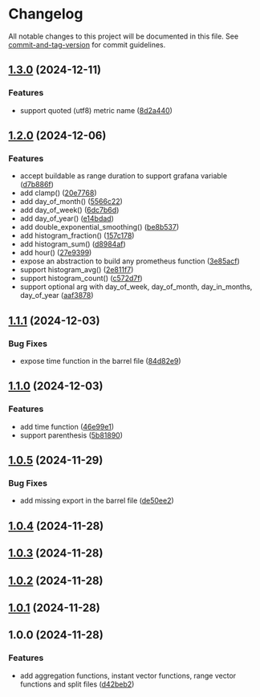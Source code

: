 # Changelog

All notable changes to this project will be documented in this file. See [commit-and-tag-version](https://github.com/absolute-version/commit-and-tag-version) for commit guidelines.

## [1.3.0](https://github.com/botflux/promql-query-builder/compare/v1.2.0...v1.3.0) (2024-12-11)


### Features

* support quoted (utf8) metric name ([8d2a440](https://github.com/botflux/promql-query-builder/commit/8d2a440fe2b54dd291648a979257b8f0c4266a56))

## [1.2.0](https://github.com/botflux/promql-query-builder/compare/v1.1.1...v1.2.0) (2024-12-06)


### Features

* accept buildable as range duration to support grafana variable ([d7b886f](https://github.com/botflux/promql-query-builder/commit/d7b886f02848d74bb14e255138bdbe9668673473))
* add clamp() ([20e7768](https://github.com/botflux/promql-query-builder/commit/20e7768f835920233d50cdb644214d947c5786ca))
* add day_of_month() ([5566c22](https://github.com/botflux/promql-query-builder/commit/5566c22e107126e2a1ff0cc728a87f0d6d978723))
* add day_of_week() ([6dc7b6d](https://github.com/botflux/promql-query-builder/commit/6dc7b6d5c8d90226e62b789ecdd49a12edb4aa06))
* add day_of_year() ([e14bdad](https://github.com/botflux/promql-query-builder/commit/e14bdad650c1bbed20c02cf086aa66e4d70d357e))
* add double_exponential_smoothing() ([be8b537](https://github.com/botflux/promql-query-builder/commit/be8b5371f5f5fd8b295e42ea4f7ecedad6856873))
* add histogram_fraction() ([157c178](https://github.com/botflux/promql-query-builder/commit/157c178ff3bebfdebf0ae1fc7eed18156f13e78c))
* add histogram_sum() ([d8984af](https://github.com/botflux/promql-query-builder/commit/d8984afe1d44cac20d2461d2ba0c1bcf50aa3c36))
* add hour() ([27e9399](https://github.com/botflux/promql-query-builder/commit/27e9399d1ce3c3fb91861fdeffbab057582e4a61))
* expose an abstraction to build any prometheus function ([3e85acf](https://github.com/botflux/promql-query-builder/commit/3e85acf645ca92006023e746fb834efa82f2467c))
* support histogram_avg() ([2e811f7](https://github.com/botflux/promql-query-builder/commit/2e811f7deec65209b9eadb52711977e1cf51be4d))
* support histogram_count() ([c572d7f](https://github.com/botflux/promql-query-builder/commit/c572d7fc423e596094c5e28279aab610b8e4167b))
* support optional arg with day_of_week, day_of_month, day_in_months, day_of_year ([aaf3878](https://github.com/botflux/promql-query-builder/commit/aaf38781344563f99592ba240eb33049b3a1dea3))

## [1.1.1](https://github.com/botflux/promql-query-builder/compare/v1.1.0...v1.1.1) (2024-12-03)


### Bug Fixes

* expose time function in the barrel file ([84d82e9](https://github.com/botflux/promql-query-builder/commit/84d82e9eb242edfc9eb48dbb43937a4fe6770c73))

## [1.1.0](https://github.com/botflux/promql-query-builder/compare/v1.0.5...v1.1.0) (2024-12-03)


### Features

* add time function ([46e99e1](https://github.com/botflux/promql-query-builder/commit/46e99e175cb8269b77b8659b415fd685853b88db))
* support parenthesis ([5b81890](https://github.com/botflux/promql-query-builder/commit/5b818902a494d6dd18223208112c2d671991d7c0))

## [1.0.5](https://github.com/botflux/promql-query-builder/compare/v1.0.4...v1.0.5) (2024-11-29)


### Bug Fixes

* add missing export in the barrel file ([de50ee2](https://github.com/botflux/promql-query-builder/commit/de50ee2c2f0055c69496291733eb8c62a8fb65ec))

## [1.0.4](https://github.com/botflux/promql-query-builder/compare/v1.0.3...v1.0.4) (2024-11-28)

## [1.0.3](https://github.com/botflux/promql-query-builder/compare/v1.0.2...v1.0.3) (2024-11-28)

## [1.0.2](https://github.com/botflux/promql-query-builder/compare/v1.0.1...v1.0.2) (2024-11-28)

## [1.0.1](https://github.com/botflux/promql-query-builder/compare/v1.0.0...v1.0.1) (2024-11-28)

## 1.0.0 (2024-11-28)


### Features

* add aggregation functions, instant vector functions, range vector functions and split files ([d42beb2](https://github.com/botflux/promql-query-builder/commit/d42beb2abe730ff7fbfcbc04611b33d87e299301))
